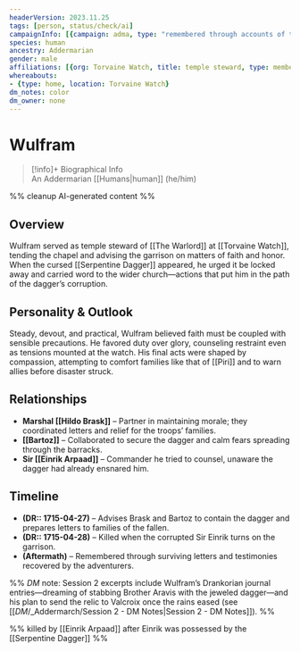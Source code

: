 ```yaml
---
headerVersion: 2023.11.25
tags: [person, status/check/ai]
campaignInfo: [{campaign: adma, type: "remembered through accounts of the Torvaine Watch massacre", date: 1715-04-28}]
species: human
ancestry: Addermarian
gender: male
affiliations: [{org: Torvaine Watch, title: temple steward, type: member}]
whereabouts:
- {type: home, location: Torvaine Watch}
dm_notes: color
dm_owner: none
---
```

# Wulfram
>[!info]+ Biographical Info  
> An Addermarian [[Humans|human]] (he/him)

%% cleanup AI-generated content %%
## Overview
Wulfram served as temple steward of [[The Warlord]] at [[Torvaine Watch]], tending the chapel and advising the garrison on matters of faith and honor. When the cursed [[Serpentine Dagger]] appeared, he urged it be locked away and carried word to the wider church—actions that put him in the path of the dagger’s corruption.

## Personality & Outlook
Steady, devout, and practical, Wulfram believed faith must be coupled with sensible precautions. He favored duty over glory, counseling restraint even as tensions mounted at the watch. His final acts were shaped by compassion, attempting to comfort families like that of [[Piri]] and to warn allies before disaster struck.

## Relationships
- **Marshal [[Hildo Brask]]** – Partner in maintaining morale; they coordinated letters and relief for the troops’ families.  
- **[[Bartoz]]** – Collaborated to secure the dagger and calm fears spreading through the barracks.  
- **Sir [[Einrik Arpaad]]** – Commander he tried to counsel, unaware the dagger had already ensnared him.

## Timeline
- **(DR:: 1715-04-27)** – Advises Brask and Bartoz to contain the dagger and prepares letters to families of the fallen.  
- **(DR:: 1715-04-28)** – Killed when the corrupted Sir Einrik turns on the garrison.  
- **(Aftermath)** – Remembered through surviving letters and testimonies recovered by the adventurers.

%% _DM_ note: Session 2 excerpts include Wulfram’s Drankorian journal entries—dreaming of stabbing Brother Aravis with the jeweled dagger—and his plan to send the relic to Valcroix once the rains eased (see [[_DM_/_Addermarch/Session 2 - DM Notes|Session 2 - DM Notes]]). %%

%% killed by [[Einrik Arpaad]] after Einrik was possessed by the [[Serpentine Dagger]] %%
